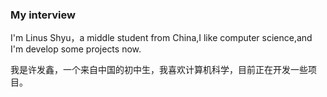 ### My interview

I'm Linus Shyu，a middle student from China,I like computer science,and I'm develop some projects now.

我是许发鑫，一个来自中国的初中生，我喜欢计算机科学，目前正在开发一些项目。

